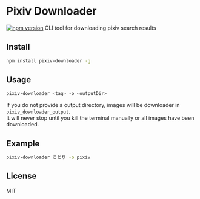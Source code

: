 # Pixiv Downloader
[![npm version](https://badge.fury.io/js/pixiv-downloader.svg)](https://badge.fury.io/js/pixiv-downloader)
CLI tool for downloading pixiv search results

## Install
```bash
npm install pixiv-downloader -g
```

## Usage
```bash
pixiv-downloader <tag> -o <outputDir>
```

If you do not provide a output directory, images will be downloader in `pixiv_downloader_output`.  
It will never stop until you kill the terminal manually or all images have been downloaded.

## Example
```bash
pixiv-downloader ことり -o pixiv
```

## License
MIT